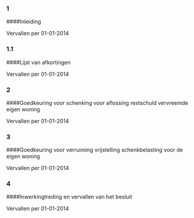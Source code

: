 <meta http-equiv='Content-Type' content='text/html; charset=utf-8' />

### 1  

####Inleiding

Vervallen per 01-01-2014 

### 1.1  

####Lijst van afkortingen

Vervallen per 01-01-2014 

### 2  

####Goedkeuring voor schenking voor aflossing restschuld vervreemde eigen woning

Vervallen per 01-01-2014 

### 3  

####Goedkeuring voor verruiming vrijstelling schenkbelasting voor de eigen woning

Vervallen per 01-01-2014 

### 4  

####Inwerkingtreding en vervallen van het besluit

Vervallen per 01-01-2014 

